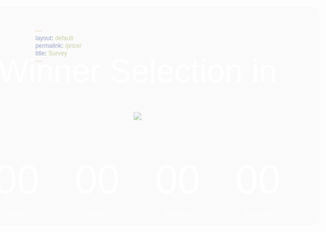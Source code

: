 ```yaml
---
layout: default
permalink: /price/
title: Survey
---
```

<head>
  <link href="https://cdnjs.cloudflare.com/ajax/libs/font-awesome/6.0.0/css/all.min.css" rel="stylesheet">
  <link href="https://fonts.googleapis.com/icon?family=Material+Icons" rel="stylesheet">
  <link href="https://cdn.jsdelivr.net/npm/material-design-lite/material.min.css" rel="stylesheet">
  <link href="https://cdnjs.cloudflare.com/ajax/libs/prism/1.29.0/themes/prism.min.css" rel="stylesheet">
  <script src="https://cdn.jsdelivr.net/npm/material-design-lite/material.min.js"></script>
  <script src="https://cdnjs.cloudflare.com/ajax/libs/prism/1.29.0/prism.min.js"></script>
  <script src="https://cdnjs.cloudflare.com/ajax/libs/prism/1.29.0/components/prism-python.min.js"></script>
  
  <style>
    body {
      font-family: "Roboto", "Arial", sans-serif;
      background-image:url('/assets/img/Samsung-Galaxy.jpg');
      background-size: auto 100%;
      background-position: center;
      margin: 20px;
    }
    .card {
      margin: 20px 0;
      padding: 20px;
      box-shadow: 0 4px 6px rgba(0, 0, 0, 0.1);
      border-radius: 8px;
      background-color: #ffffff;
    }
    .img-container {
      display: flex;
      justify-content: center;
      position: relative;
      padding: 5rem;
    }
    /* Centered text */
    .centered {
      position: absolute;
      top: 50%;
      left: 50%;
      transform: translate(-50%, -50%);
    }
    *{
    padding: 0;
    margin: 0;
    box-sizing: border-box;
    font-family: 'Poppins', sans-serif;
}

.hero{
    width: 45rem;
    background-image: linear-gradient(rgba(250, 248, 248, 0.6), 
    rgba(250, 248, 248, 0.6)), url(background.jpg);
    background-size: cover;
    background-position: center;
    display: flex;
    flex-direction: column;
    align-items: center;
    justify-content: center;
    color: #fff;
    border-radius: 15px;
}

h1{
    font-size: 4rem;
    font-weight: 500;
    margin-bottom: 20px;
}

.timebox{
    display: flex;
    gap: 70px;
}

.time{
    text-align: center;
    font-weight: 100;
}

.time h2{
    font-size: 5rem;
    font-weight: 100;
}

  </style>
</head>
<body>
<div class="img-container">
    <!-- <img src="/assets/img/galaxy_tab_a99.png" class="img-fluid" alt="Responsive image"> -->
    <picture>
        <source media="(min-width: 961px)" srcset="/assets/img/galaxy_tab_a99.png">
        <source media="(min-width: 480px)" srcset="/assets/img/galaxy_tab_a9.png">
        <img src="/img/mobile-size.png"/>
    </picture>
    <div class="centered"> 
      <div class="hero">
        <h1>Winner Selection in</h1>
        <div class="timebox">
            <div class="time">
                <h2 id="days">00</h2>
                <p>Days</p>
            </div>
            <div class="time">
                <h2 id="hours">00</h2>
                <p>Hours</p>
            </div>
            <div class="time">
                <h2 id="minutes">00</h2>
                <p>Minutes</p>
            </div>
            <div class="time">
                <h2 id="seconds">00</h2>
                <p>Seconds</p>
            </div>
        </div>
      </div>
    </div>
  </div>
  <script>
    const Days = document.getElementById('days');
    const Hours = document.getElementById('hours');
    const Minutes = document.getElementById('minutes');
    const Seconds = document.getElementById('seconds');
    const targetDate = new Date("March 7 2025 17:00:00").getTime();
    function pad2(number) {
      return (number < 10 ? '0' : '') + number
    }
    function timer () {
        const currentDate = new Date().getTime();
        const distance = targetDate - currentDate;
        const days = Math.floor(distance / 1000 / 60 / 60 / 24);
        const hours = Math.floor(distance / 1000 / 60 / 60) % 24;
        const minutes = Math.floor(distance / 1000 / 60) % 60;
        const seconds = Math.floor(distance / 1000) % 60;
        Days.innerHTML = pad2(days);
        Hours.innerHTML = pad2(hours);
        Minutes.innerHTML = pad2(minutes);
        Seconds.innerHTML = pad2(seconds);
        if(distance < 0){
            Days.innerHTML = "00";
            Hours.innerHTML = "00";
            Minutes.innerHTML = "00";
            Seconds.innerHTML = "00";
        }
    }
    setInterval(timer, 1000);
  </script>
</body>

